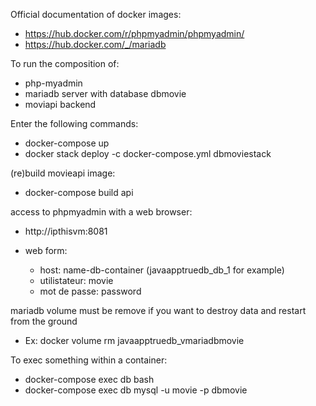Official documentation of docker images:

- https://hub.docker.com/r/phpmyadmin/phpmyadmin/
- https://hub.docker.com/_/mariadb


To run the composition of:
- php-myadmin
- mariadb server with database dbmovie
- moviapi backend

Enter the following commands:
- docker-compose up
- docker stack deploy -c docker-compose.yml dbmoviestack 

(re)build movieapi image:
- docker-compose build api

access to phpmyadmin with a web browser:
  - http://ipthisvm:8081

  - web form:
    - host: name-db-container (javaapptruedb_db_1 for example)
    - utilistateur: movie
    - mot de passe: password

mariadb volume must be remove if you want to destroy data and restart from the ground
- Ex: docker volume rm javaapptruedb_vmariadbmovie

To exec something within a container:
- docker-compose exec db bash
- docker-compose exec db mysql -u movie -p dbmovie

